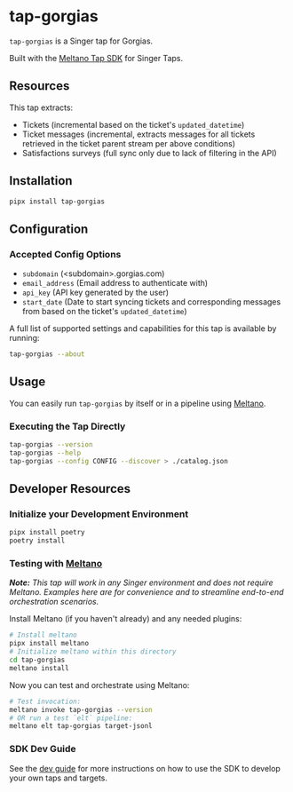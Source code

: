 # tap-gorgias

`tap-gorgias` is a Singer tap for Gorgias.

Built with the [Meltano Tap SDK](https://sdk.meltano.com) for Singer Taps.

## Resources

This tap extracts:
- Tickets (incremental based on the ticket's `updated_datetime`)
- Ticket messages (incremental, extracts messages for all tickets retrieved in the ticket parent stream per above conditions)
- Satisfactions surveys (full sync only due to lack of filtering in the API)

## Installation

```bash
pipx install tap-gorgias
```

## Configuration

### Accepted Config Options

- `subdomain` (\<subdomain>.gorgias.com)
- `email_address` (Email address to authenticate with)
- `api_key` (API key generated by the user)
- `start_date` (Date to start syncing tickets and corresponding messages from based on the ticket's `updated_datetime`)

A full list of supported settings and capabilities for this
tap is available by running:

```bash
tap-gorgias --about
```

## Usage

You can easily run `tap-gorgias` by itself or in a pipeline using [Meltano](https://meltano.com/).

### Executing the Tap Directly

```bash
tap-gorgias --version
tap-gorgias --help
tap-gorgias --config CONFIG --discover > ./catalog.json
```

## Developer Resources

### Initialize your Development Environment

```bash
pipx install poetry
poetry install
```

### Testing with [Meltano](https://www.meltano.com)

_**Note:** This tap will work in any Singer environment and does not require Meltano.
Examples here are for convenience and to streamline end-to-end orchestration scenarios._

Install Meltano (if you haven't already) and any needed plugins:

```bash
# Install meltano
pipx install meltano
# Initialize meltano within this directory
cd tap-gorgias
meltano install
```

Now you can test and orchestrate using Meltano:

```bash
# Test invocation:
meltano invoke tap-gorgias --version
# OR run a test `elt` pipeline:
meltano elt tap-gorgias target-jsonl
```

### SDK Dev Guide

See the [dev guide](https://sdk.meltano.com/en/latest/dev_guide.html) for more instructions on how to use the SDK to
develop your own taps and targets.
